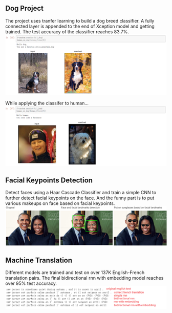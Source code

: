 ## Dog Project

The project uses tranfer learning to build a dog breed classifier.
A fully connected layer is appended to the end of Xception model and getting trained.
The test accuracy of the classifier reaches 83.7%.
![Dog breed recognition](images/dog.png)

While applying the classifer to human...
![Dog breed recognition applied on human](images/human.png)

## Facial Keypoints Detection
Detect faces using a Haar Cascade Classifier and train a simple CNN to further detect facial keypoints on the face. And the funny part is to put various makeups on face based on facial keypoints.
![Facial landmarks and makeup](images/facial_landmark.png)

## Machine Translation

Different models are trained and test on over 137K English-French translation pairs.
The final bidirectional rnn with embedding model reaches over 95% test accuracy.
![English to French translation](images/translation.png)